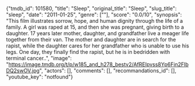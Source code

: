 {"tmdb_id": 101580, "title": "Sleep", "original_title": "Sleep", "slug_title": "sleep", "date": "2011-01-25", "genre": [""], "score": "0.0/10", "synopsis": "This film illustrates sorrow, hope, and human dignity through the life of a family. A girl was raped at 15, and then she was pregnant, giving birth to a daughter. 17 years later mother, daughter, and grandfather live a meager life together from their van. The mother and daughter are in search for the rapist, while the daughter cares for her grandfather who is unable to use his legs. One day, they finally find the rapist, but he is in bedridden with terminal cancer..", "image": "https://image.tmdb.org/t/p/w185_and_h278_bestv2/AfREIpvss8Yp6Fin2FIbDQ2swOV.jpg", "actors": [], "comments": [], "recommandations_id": [], "youtube_key": "notfound"}